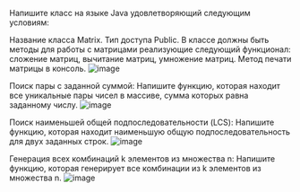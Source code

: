 Напишите класс на языке Java удовлетворяющий следующим условиям:

Название класса Matrix. Тип доступа Public.
В классе должны быть методы для работы с матрицами реализующие следующий функционал: сложение матриц, вычитание матриц, умножение матриц.
Метод печати матрицы в консоль.
![image](https://github.com/user-attachments/assets/0b7865c4-2ba5-4555-a35a-f6145ef79588)


Поиск пары с заданной суммой: Напишите функцию, которая находит все уникальные пары чисел в массиве, сумма которых равна заданному числу.
![image](https://github.com/user-attachments/assets/1b4d6e4e-653a-456a-adac-e37a36061e28)

Поиск наименьшей общей подпоследовательности (LCS): Напишите функцию, которая находит наименьшую общую подпоследовательность для двух заданных строк.
![image](https://github.com/user-attachments/assets/e230d854-9521-4bc8-8061-742d003ba832)

Генерация всех комбинаций k элементов из множества n: Напишите функцию, которая генерирует все комбинации из k элементов из множества n.
![image](https://github.com/user-attachments/assets/67b5db22-57ef-4c03-b97a-9129e8944927)
